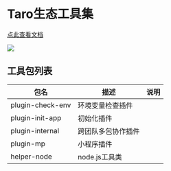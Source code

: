 # Taro生态工具集

[点此查看文档](https://lexmin0412.github.io/tarox)

<a href="https://lexmin0412.github.io/tarox"><img src="https://user-images.githubusercontent.com/24385370/140790534-91795576-6b9f-48ff-af3a-2a6cc3c729ee.png" /></a>

## 工具包列表

|包名| 描述 | 说明 |
|---|---|---|
|plugin-check-env|环境变量检查插件|
|plugin-init-app|初始化插件|
|plugin-internal|跨团队多包协作插件|
|plugin-mp|小程序插件|
|helper-node|node.js工具类|


